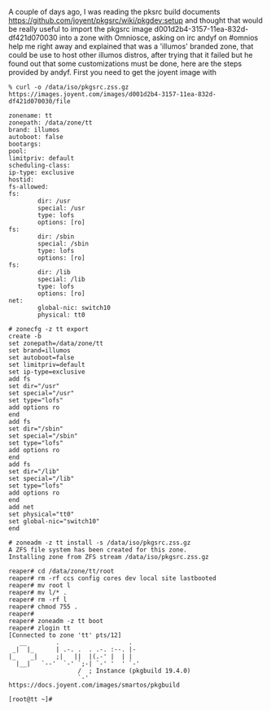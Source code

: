 A couple of days ago, I was reading the pksrc build documents https://github.com/joyent/pkgsrc/wiki/pkgdev:setup
and thought that would be really useful to import the pkgsrc image d001d2b4-3157-11ea-832d-df421d070030 into a zone with
Omniosce, asking on irc andyf on #omnios help me right away and explained that was a 'illumos' branded zone, that 
could be use to host other illumos distros, after trying that  it failed but he found out that some customizations
must be done, here are the steps provided by andyf.
First you need to get the joyent image with 
```
% curl -o /data/iso/pkgsrc.zss.gz https://images.joyent.com/images/d001d2b4-3157-11ea-832d-df421d070030/file
```

```
zonename: tt
zonepath: /data/zone/tt
brand: illumos
autoboot: false
bootargs:
pool:
limitpriv: default
scheduling-class:
ip-type: exclusive
hostid:
fs-allowed:
fs:
        dir: /usr
        special: /usr
        type: lofs
        options: [ro]
fs:
        dir: /sbin
        special: /sbin
        type: lofs
        options: [ro]
fs:
        dir: /lib
        special: /lib
        type: lofs
        options: [ro]
net:
        global-nic: switch10
        physical: tt0
```

```
# zonecfg -z tt export
create -b
set zonepath=/data/zone/tt
set brand=illumos
set autoboot=false
set limitpriv=default
set ip-type=exclusive
add fs
set dir="/usr"
set special="/usr"
set type="lofs"
add options ro
end
add fs
set dir="/sbin"
set special="/sbin"
set type="lofs"
add options ro
end
add fs
set dir="/lib"
set special="/lib"
set type="lofs"
add options ro
end
add net
set physical="tt0"
set global-nic="switch10"
end
```

```
# zoneadm -z tt install -s /data/iso/pkgsrc.zss.gz
A ZFS file system has been created for this zone.
Installing zone from ZFS stream /data/iso/pkgsrc.zss.gz
```

```
reaper# cd /data/zone/tt/root
reaper# rm -rf ccs config cores dev local site lastbooted
reaper# mv root l
reaper# mv l/* .
reaper# rm -rf l
reaper# chmod 755 .
reaper#
reaper# zoneadm -z tt boot
reaper# zlogin tt
[Connected to zone 'tt' pts/12]
   __        .                   .
 _|  |_      | .-. .  . .-. :--. |-
|_    _|     ;|   ||  |(.-' |  | |
  |__|   `--'  `-' `;-| `-' '  ' `-'
                   /  ; Instance (pkgbuild 19.4.0)
                   `-'  https://docs.joyent.com/images/smartos/pkgbuild

[root@tt ~]#
```
